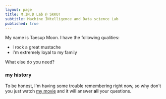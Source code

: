 ```yaml
---
layout: page
title: M.IN.D Lab @ SKKU!
subtitle: Machine INtelligence and Data science Lab
published: true
---
```


My name is Taesup Moon. I have the following qualities:

- I rock a great mustache
- I'm extremely loyal to my family

What else do you need?

### my history

To be honest, I'm having some trouble remembering right now, so why don't you just watch [my movie](http://en.wikipedia.org/wiki/The_Princess_Bride_%28film%29) and it will answer **all** your questions.
